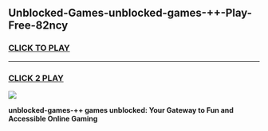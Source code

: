 
## Unblocked-Games-unblocked-games-++-Play-Free-82ncy
<h3>
<a href="https://premium76.site?title=unblocked-games-++&ref=10A">CLICK TO PLAY</a></h3>
<hr>

<h3>
<a href="https://premium76.site?title=unblocked-games-++&ref=10A">CLICK 2 PLAY</a>
  
</h3>

<a href="https://premium76.site?title=unblocked-games-++&ref=10A"><img src="https://clearcache.store/games.png"></a>


**unblocked-games-++ games unblocked: Your Gateway to Fun and Accessible Online Gaming**
